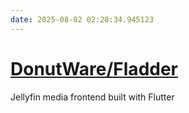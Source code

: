```yaml
---
date: 2025-08-02 02:28:34.945123
---
```


# [DonutWare/Fladder](https://github.com/DonutWare/Fladder)

Jellyfin media frontend built with Flutter
